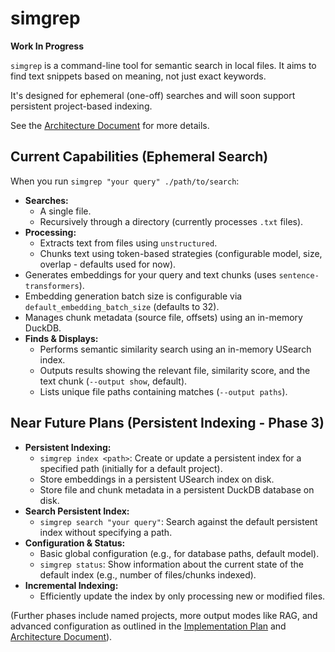 # simgrep

**Work In Progress**

`simgrep` is a command-line tool for semantic search in local files. It aims to find text snippets based on meaning, not just exact keywords.

It's designed for ephemeral (one-off) searches and will soon support persistent project-based indexing.

See the [Architecture Document](docs/architecture.md) for more details.

## Current Capabilities (Ephemeral Search)

When you run `simgrep "your query" ./path/to/search`:

*   **Searches:**
    *   A single file.
    *   Recursively through a directory (currently processes `.txt` files).
*   **Processing:**
    *   Extracts text from files using `unstructured`.
    *   Chunks text using token-based strategies (configurable model, size, overlap - defaults used for now).
*   Generates embeddings for your query and text chunks (uses `sentence-transformers`).
*   Embedding generation batch size is configurable via `default_embedding_batch_size` (defaults to 32).
*   Manages chunk metadata (source file, offsets) using an in-memory DuckDB.
*   **Finds & Displays:**
    *   Performs semantic similarity search using an in-memory USearch index.
    *   Outputs results showing the relevant file, similarity score, and the text chunk (`--output show`, default).
    *   Lists unique file paths containing matches (`--output paths`).

## Near Future Plans (Persistent Indexing - Phase 3)

*   **Persistent Indexing:**
    *   `simgrep index <path>`: Create or update a persistent index for a specified path (initially for a default project).
    *   Store embeddings in a persistent USearch index on disk.
    *   Store file and chunk metadata in a persistent DuckDB database on disk.
*   **Search Persistent Index:**
    *   `simgrep search "your query"`: Search against the default persistent index without specifying a path.
*   **Configuration & Status:**
    *   Basic global configuration (e.g., for database paths, default model).
    *   `simgrep status`: Show information about the current state of the default index (e.g., number of files/chunks indexed).
*   **Incremental Indexing:**
    *   Efficiently update the index by only processing new or modified files.

(Further phases include named projects, more output modes like RAG, and advanced configuration as outlined in the [Implementation Plan](docs/implementation-plan.md) and [Architecture Document](docs/architecture.md)).